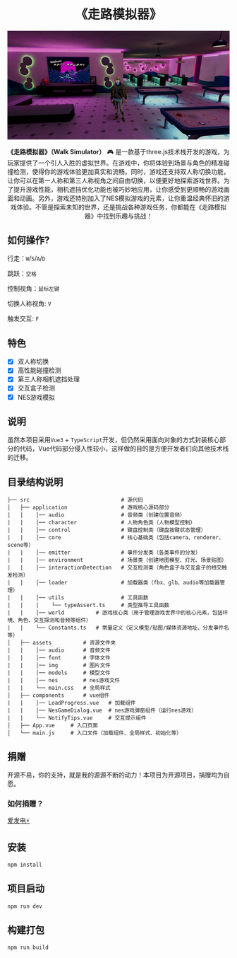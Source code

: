 <h1 align="center">《走路模拟器》</h1>

<p align="center">
<img src="./cover.png" alt="" />
</p>

<p align="center">
<b>《走路模拟器》（Walk Simulator）</b> 🎮 是一款基于three.js技术栈开发的游戏，为玩家提供了一个引人入胜的虚拟世界。在游戏中，你将体验到场景与角色的精准碰撞检测，使得你的游戏体验更加真实和流畅。同时，游戏还支持双人称切换功能，让你可以在第一人称和第三人称视角之间自由切换，以便更好地探索游戏世界。为了提升游戏性能，相机遮挡优化功能也被巧妙地应用，让你感受到更顺畅的游戏画面和动画。另外，游戏还特别加入了NES模拟游戏的元素，让你重温经典怀旧的游戏体验。不管是探索未知的世界，还是挑战各种游戏任务，你都能在《走路模拟器》中找到乐趣与挑战！
</p>

## 如何操作?
行走：`W`/`S`/`A`/`D`

跳跃：`空格`

控制视角：`鼠标左键`

切换人称视角: `V`

触发交互: `F`

## 特色

- [x] 双人称切换
- [x] 高性能碰撞检测
- [x] 第三人称相机遮挡处理
- [x] 交互盒子检测
- [x] NES游戏模拟

## 说明
虽然本项目采用`Vue3` + `TypeScript`开发，但仍然采用面向对象的方式封装核心部分的代码，Vue代码部分侵入性较小，这样做的目的是方便开发者们向其他技术栈的迁移。

## 目录结构说明
```text
├── src                             # 源代码
│   ├── application                 # 游戏核心源码部分
|   |    │── audio                  # 音频类（创建位置音频）
|   |    │── character              # 人物角色类（人物模型控制）
|   |    │── control                # 键盘控制类（键盘按键状态管理）
|   |    │── core                   # 核心基础类（包括camera、renderer、scene等）
|   |    │── emitter                # 事件分发类（各类事件的分发）
|   |    │── environment            # 场景类（创建地图模型、灯光、场景贴图）
|   |    │── interactionDetection   # 交互检测类（角色盒子与交互盒子的相交触发检测）
|   |    │── loader                 # 加载器类（fbx、glb、audio等加载器管理）
|   |    │── utils                  # 工具函数
|   |    |    └── typeAssert.ts     # 类型推导工具函数
|   |    │── world          # 游戏核心类（用于管理游戏世界中的核心元素，包括环境、角色、交互探测和音频等组件）
|   |    └── Constants.ts   # 常量定义（定义模型/贴图/媒体资源地址、分发事件名等）
│   ├── assets          # 资源文件夹
|   |    │── audio      # 音频文件
|   |    │── font       # 字体文件
|   |    │── img        # 图片文件
|   |    │── models     # 模型文件
|   |    │── nes        # nes游戏文件
|   |    └── main.css   # 全局样式
│   ├── components      # vue组件
|   |    │── LoadProgress.vue   # 加载组件
|   |    │── NesGameDialog.vue  # nes游戏弹窗组件（运行nes游戏）
|   |    └── NotifyTips.vue     # 交互提示组件
│   ├── App.vue     # 入口页面
│   └── main.js     # 入口文件（加载组件、全局样式、初始化等）
```

## 捐赠
开源不易，你的支持，就是我的源源不断的动力！本项目为开源项目，捐赠均为自愿。
### 如何捐赠？
[爱发电⚡](https://afdian.net/a/twimark)

## 安装

```sh
npm install
```

## 项目启动

```sh
npm run dev
```

## 构建打包

```sh
npm run build
```
